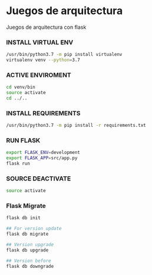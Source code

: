 # Juegos de arquitectura
Juegos de arquitectura con flask

### INSTALL VIRTUAL ENV
```bash
/usr/bin/python3.7 -m pip install virtualenv
virtualenv venv --python=3.7
```

### ACTIVE ENVIROMENT
```bash
cd venv/bin
source activate
cd ../..
```

### INSTALL REQUIREMENTS
```bash
/usr/bin/python3.7 -m pip install -r requirements.txt
```

### RUN FLASK
```bash
export FLASK_ENV=development
export FLASK_APP=src/app.py
flask run
```

### SOURCE DEACTIVATE
```bash
source activate
```

### Flask Migrate
```bash
flask db init

## For version update
flask db migrate

## Version upgrade
flask db upgrade

## Version before
flask db downgrade
```
